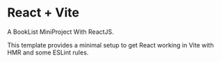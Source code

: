 # React + Vite

A BookList MiniProject With ReactJS.

This template provides a minimal setup to get React working in Vite with HMR and some ESLint rules.
